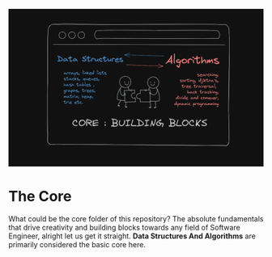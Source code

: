 ![The Core - Data Structures and Algorithms - Banner](./core.png)

# The Core 

What could be the core folder of this repository? The absolute fundamentals that drive creativity and building blocks towards any field of Software Engineer, alright let us get it straight. **Data Structures And Algorithms** are primarily considered the basic core here.
